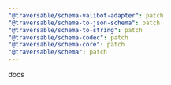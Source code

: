 ```yaml
---
"@traversable/schema-valibot-adapter": patch
"@traversable/schema-to-json-schema": patch
"@traversable/schema-to-string": patch
"@traversable/schema-codec": patch
"@traversable/schema-core": patch
"@traversable/schema": patch
---
```


docs
